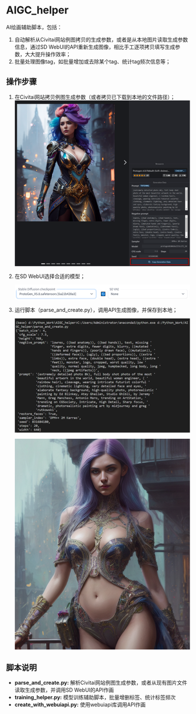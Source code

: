 # AIGC_helper
AI绘画辅助脚本，包括：
1. 自动解析从Civitai网站例图拷贝的生成参数，或者是从本地图片读取生成参数信息，通过SD WebUI的API重新生成图像，相比手工逐项拷贝填写生成参数，大大提升操作效率；
2. 批量处理图像tag，如批量增加或去除某个tag、统计tag频次信息等；

## 操作步骤

1. 在Civitai网站拷贝例图生成参数（或者拷贝已下载到本地的文件路径）；
    ![image-20230311233953065](./image/image-20230311233953065.png)

2. 在SD WebUI选择合适的模型；

   ![image-20230311234019615](./image/image-20230311234019615.png)

3. 运行脚本（parse_and_create.py），调用API生成图像，并保存到本地；

   ![image-20230311234515362](./image/image-20230311234515362.png)

   ![(extremely detailed photo 8k), full body shot photo of the most beautiful artwork in the world, beautiful woman engineer, ( rainbow hair), cleava_0](./image/rainbow-hair.png)

## 脚本说明

- **parse_and_create.py:** 解析Civitai网站例图生成参数，或者从现有图片文件读取生成参数，并调用SD WebUI的API作画
- **training_helper.py:** 模型训练辅助脚本，批量增删标签、统计标签频次
- **create_with_webuiapi.py:** 使用webuiapi库调用API作画
